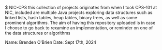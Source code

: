$ NIC-CPS
this collection of projects originates from when I took CPS-101 at NIC, included are multiple Java projects
exploring data structures such as linked lists, hash tables, heap tables, binary trees, as well as some prominent algorithms. 
The aim of having this repository uploaded is in case I choose to go back to rexamine an implementation, or reminder on one of the data structures
or algorithms

Name:	Brenden O'Brien
Date:	Sept 17th, 2024

